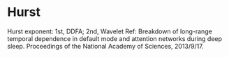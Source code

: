 Hurst
=====

Hurst exponent: 1st, DDFA; 2nd, Wavelet
Ref: Breakdown of long-range temporal dependence in default mode and attention networks during deep sleep.
     Proceedings of the National Academy of Sciences, 2013/9/17.
